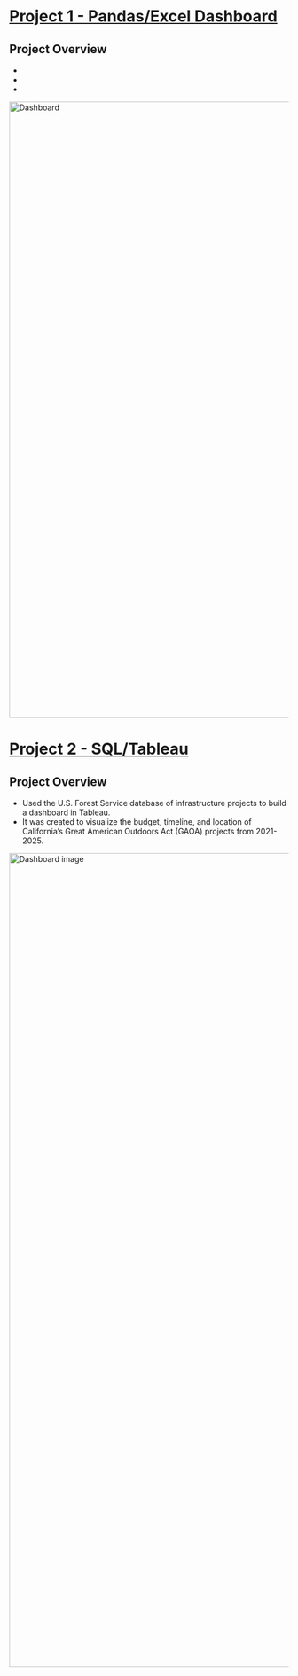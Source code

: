 # [Project 1 - Pandas/Excel Dashboard](https://ericbjames.github.io/Excel_Sales_Project/)

## Project Overview
-
-
-

<img width="1112" alt="Dashboard" src="https://user-images.githubusercontent.com/101911329/186281419-386bf43d-23c5-4d32-a3f9-8bace8bf88f3.png">

# [Project 2 - SQL/Tableau](https://github.com/ericbjames/Tableau_PM_Viz_Project.git)

## Project Overview
- Used the U.S. Forest Service database of infrastructure projects to build a dashboard in Tableau.
- It was created to visualize the budget, timeline, and location of California’s Great American Outdoors Act (GAOA) projects from 2021-2025.
<img width="1469" alt="Dashboard image" src="https://user-images.githubusercontent.com/101911329/188576571-79182aab-d4b4-4007-b5b5-f9ab771479ae.png">
